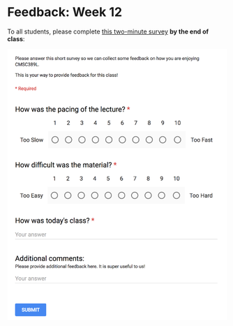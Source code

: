 # Feedback: Week 12

To all students, please complete [this two-minute survey](http://ter.ps/feedback12) **by the end of class**:

[![Feedback Survey](../../media/feedback.png)](http://ter.ps/feedback12)